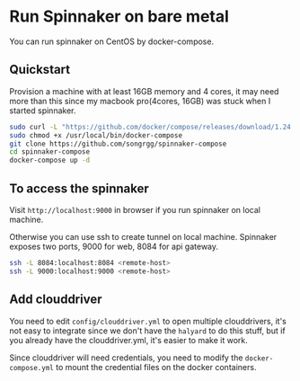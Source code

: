 # Run Spinnaker on bare metal 
You can run spinnaker on CentOS by docker-compose.

## Quickstart
Provision a machine with at least 16GB memory and 4 cores, it may need more than this since my macbook pro(4cores, 16GB) was stuck when I started spinnaker.

```bash
sudo curl -L "https://github.com/docker/compose/releases/download/1.24.1/docker-compose-$(uname -s)-$(uname -m)" -o /usr/local/bin/docker-compose
sudo chmod +x /usr/local/bin/docker-compose
git clone https://github.com/songrgg/spinnaker-compose
cd spinnaker-compose
docker-compose up -d
```

## To access the spinnaker
Visit `http://localhost:9000` in browser if you run spinnaker on local machine.

Otherwise you can use ssh to create tunnel on local machine. Spinnaker exposes two ports, 9000 for web, 8084 for api gateway.
```bash
ssh -L 8084:localhost:8084 <remote-host>
ssh -L 9000:localhost:9000 <remote-host>
```

## Add clouddriver
You need to edit `config/clouddriver.yml` to open multiple clouddrivers, it's not easy to integrate since we don't have the `halyard` to do this stuff, but if you already have the clouddriver.yml, it's easier to make it work.

Since clouddriver will need credentials, you need to modify the `docker-compose.yml` to mount the credential files on the docker containers.
